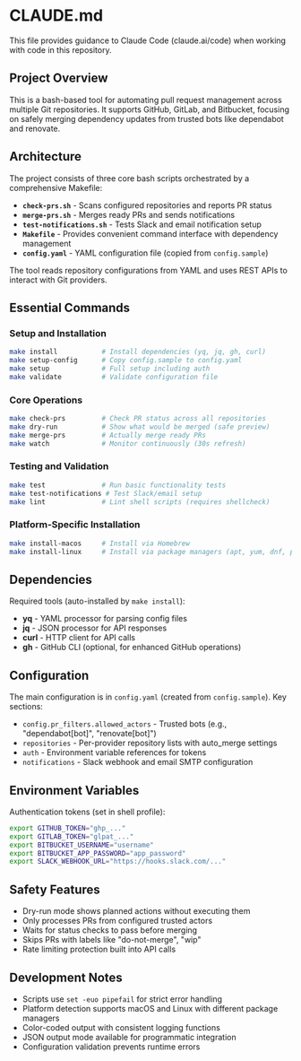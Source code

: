 # CLAUDE.md

This file provides guidance to Claude Code (claude.ai/code) when working with code in this repository.

## Project Overview

This is a bash-based tool for automating pull request management across multiple Git repositories. It supports GitHub, GitLab, and Bitbucket, focusing on safely merging dependency updates from trusted bots like dependabot and renovate.

## Architecture

The project consists of three core bash scripts orchestrated by a comprehensive Makefile:

- **`check-prs.sh`** - Scans configured repositories and reports PR status
- **`merge-prs.sh`** - Merges ready PRs and sends notifications
- **`test-notifications.sh`** - Tests Slack and email notification setup
- **`Makefile`** - Provides convenient command interface with dependency management
- **`config.yaml`** - YAML configuration file (copied from `config.sample`)

The tool reads repository configurations from YAML and uses REST APIs to interact with Git providers.

## Essential Commands

### Setup and Installation
```bash
make install           # Install dependencies (yq, jq, gh, curl)
make setup-config      # Copy config.sample to config.yaml
make setup             # Full setup including auth
make validate          # Validate configuration file
```

### Core Operations
```bash
make check-prs         # Check PR status across all repositories
make dry-run           # Show what would be merged (safe preview)
make merge-prs         # Actually merge ready PRs
make watch             # Monitor continuously (30s refresh)
```

### Testing and Validation
```bash
make test              # Run basic functionality tests
make test-notifications # Test Slack/email setup
make lint              # Lint shell scripts (requires shellcheck)
```

### Platform-Specific Installation
```bash
make install-macos     # Install via Homebrew
make install-linux     # Install via package managers (apt, yum, dnf, pacman)
```

## Dependencies

Required tools (auto-installed by `make install`):
- **yq** - YAML processor for parsing config files
- **jq** - JSON processor for API responses
- **curl** - HTTP client for API calls
- **gh** - GitHub CLI (optional, for enhanced GitHub operations)

## Configuration

The main configuration is in `config.yaml` (created from `config.sample`). Key sections:

- `config.pr_filters.allowed_actors` - Trusted bots (e.g., "dependabot[bot]", "renovate[bot]")
- `repositories` - Per-provider repository lists with auto_merge settings
- `auth` - Environment variable references for tokens
- `notifications` - Slack webhook and email SMTP configuration

## Environment Variables

Authentication tokens (set in shell profile):
```bash
export GITHUB_TOKEN="ghp_..."
export GITLAB_TOKEN="glpat_..."
export BITBUCKET_USERNAME="username"
export BITBUCKET_APP_PASSWORD="app_password"
export SLACK_WEBHOOK_URL="https://hooks.slack.com/..."
```

## Safety Features

- Dry-run mode shows planned actions without executing them
- Only processes PRs from configured trusted actors
- Waits for status checks to pass before merging
- Skips PRs with labels like "do-not-merge", "wip"
- Rate limiting protection built into API calls

## Development Notes

- Scripts use `set -euo pipefail` for strict error handling
- Platform detection supports macOS and Linux with different package managers
- Color-coded output with consistent logging functions
- JSON output mode available for programmatic integration
- Configuration validation prevents runtime errors
